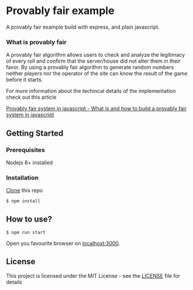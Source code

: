 # Provably fair example

A provably fair example build with express, and plain javascript.

### What is **provably fair**

A provably fair algorithm allows users to check and analyze the legitimacy of every roll and confirm that the server/house did not alter them in their favor. By using a provably fair algorithm to generate random numbers neither players nor the operator of the site can know the result of the game before it starts.

For more information about the techincal details of the implementation check out this article

[Provably fair system in javascript - What is and how to build a provably fair system in javascript](https://discord.gg/mSMgaPC)

## Getting Started

### Prerequisites

Nodejs 8+ installed

### Installation

[Clone](https://github.com/teamkareena/provablyfair.git) this repo

```
$ npm install
```

## How to use?

```
$ npm run start
```

Open you favourite browser on [localhost:3000](http://localhost:3000/).

## License

This project is licensed under the MIT License - see the [LICENSE](https://github.com/teamkareena/provablyfair/blob/master/LICENSE) file for details
